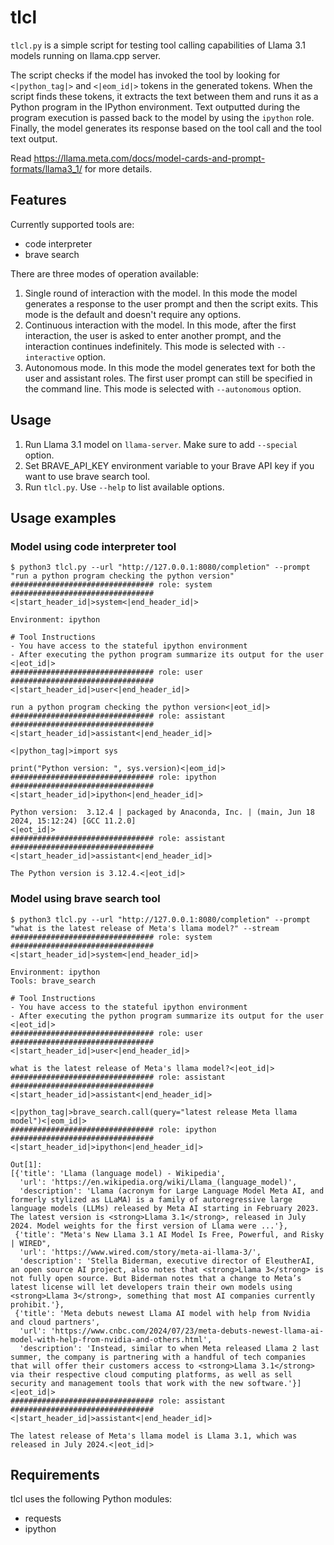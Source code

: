 # tlcl
`tlcl.py` is a simple script for testing tool calling capabilities of Llama 3.1 models running on llama.cpp server.

The script checks if the model has invoked the tool by looking for `<|python_tag|>` and `<|eom_id|>` tokens in the generated tokens.
When the script finds these tokens, it extracts the text between them and runs it as a Python program in the IPython environment.
Text outputted during the program execution is passed back to the model by using the `ipython` role.
Finally, the model generates its response based on the tool call and the tool text output.

Read https://llama.meta.com/docs/model-cards-and-prompt-formats/llama3_1/ for more details.

## Features

Currently supported tools are:
* code interpreter
* brave search

There are three modes of operation available:
1. Single round of interaction with the model.
In this mode the model generates a response to the user prompt and then the script exits.
This mode is the default and doesn't require any options.
3. Continuous interaction with the model.
In this mode, after the first interaction, the user is asked to enter another prompt, and the interaction continues indefinitely.
This mode is selected with `--interactive` option.
4. Autonomous mode.
In this mode the model generates text for both the user and assistant roles. The first user prompt can still be specified in the command line.
This mode is selected with `--autonomous` option.

## Usage

1. Run Llama 3.1 model on `llama-server`. Make sure to add `--special` option.
2. Set BRAVE_API_KEY environment variable to your Brave API key if you want to use brave search tool.
3. Run `tlcl.py`. Use `--help` to list available options. 

## Usage examples

### Model using code interpreter tool

```
$ python3 tlcl.py --url "http://127.0.0.1:8080/completion" --prompt "run a python program checking the python version"
################################ role: system     ################################
<|start_header_id|>system<|end_header_id|>

Environment: ipython

# Tool Instructions
- You have access to the stateful ipython environment
- After executing the python program summarize its output for the user
<|eot_id|>
################################ role: user       ################################
<|start_header_id|>user<|end_header_id|>

run a python program checking the python version<|eot_id|>
################################ role: assistant  ################################
<|start_header_id|>assistant<|end_header_id|>

<|python_tag|>import sys

print("Python version: ", sys.version)<|eom_id|>
################################ role: ipython    ################################
<|start_header_id|>ipython<|end_header_id|>

Python version:  3.12.4 | packaged by Anaconda, Inc. | (main, Jun 18 2024, 15:12:24) [GCC 11.2.0]
<|eot_id|>
################################ role: assistant  ################################
<|start_header_id|>assistant<|end_header_id|>

The Python version is 3.12.4.<|eot_id|>
```

### Model using brave search tool

```
$ python3 tlcl.py --url "http://127.0.0.1:8080/completion" --prompt "what is the latest release of Meta's llama model?" --stream
################################ role: system     ################################
<|start_header_id|>system<|end_header_id|>

Environment: ipython
Tools: brave_search

# Tool Instructions
- You have access to the stateful ipython environment
- After executing the python program summarize its output for the user
<|eot_id|>
################################ role: user       ################################
<|start_header_id|>user<|end_header_id|>

what is the latest release of Meta's llama model?<|eot_id|>
################################ role: assistant  ################################
<|start_header_id|>assistant<|end_header_id|>

<|python_tag|>brave_search.call(query="latest release Meta llama model")<|eom_id|>
################################ role: ipython    ################################
<|start_header_id|>ipython<|end_header_id|>

Out[1]: 
[{'title': 'Llama (language model) - Wikipedia',
  'url': 'https://en.wikipedia.org/wiki/Llama_(language_model)',
  'description': 'Llama (acronym for Large Language Model Meta AI, and formerly stylized as LLaMA) is a family of autoregressive large language models (LLMs) released by Meta AI starting in February 2023. The latest version is <strong>Llama 3.1</strong>, released in July 2024. Model weights for the first version of Llama were ...'},
 {'title': "Meta's New Llama 3.1 AI Model Is Free, Powerful, and Risky | WIRED",
  'url': 'https://www.wired.com/story/meta-ai-llama-3/',
  'description': 'Stella Biderman, executive director of EleutherAI, an open source AI project, also notes that <strong>Llama 3</strong> is not fully open source. But Biderman notes that a change to Meta’s latest license will let developers train their own models using <strong>Llama 3</strong>, something that most AI companies currently prohibit.'},
 {'title': 'Meta debuts newest Llama AI model with help from Nvidia and cloud partners',
  'url': 'https://www.cnbc.com/2024/07/23/meta-debuts-newest-llama-ai-model-with-help-from-nvidia-and-others.html',
  'description': 'Instead, similar to when Meta released Llama 2 last summer, the company is partnering with a handful of tech companies that will offer their customers access to <strong>Llama 3.1</strong> via their respective cloud computing platforms, as well as sell security and management tools that work with the new software.'}]
<|eot_id|>
################################ role: assistant  ################################
<|start_header_id|>assistant<|end_header_id|>

The latest release of Meta's llama model is Llama 3.1, which was released in July 2024.<|eot_id|>
```

## Requirements
tlcl uses the following Python modules:
* requests
* ipython
